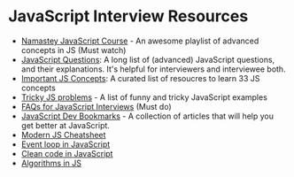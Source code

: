 # JavaScript Interview Resources

- [Namastey JavaScript Course]() - An awesome playlist of advanced concepts in JS (Must watch)
- [JavaScript Questions](https://github.com/lydiahallie/javascript-questions): A long list of (advanced) JavaScript questions, and their explanations. It's helpful for interviewers and interviewee both.
- [Important JS Concepts](https://github.com/leonardomso/33-js-concepts): A curated list of resoucres to learn 33 JS concepts
- [Tricky JS problems](https://github.com/denysdovhan/wtfjs) - A list of funny and tricky JavaScript examples
- [FAQs for JavaScript Interviews](https://www.interviewbit.com/javascript-interview-questions/) (Must do)
- [JavaScript Dev Bookmarks](https://github.com/didicodes/javascript-dev-bookmarks) - A collection of articles that will help you get better at JavaScript.
- [Modern JS Cheatsheet](https://github.com/mbeaudru/modern-js-cheatsheet)
- [Event loop in JavaScript](https://github.com/vinitshahdeo/Event-Loop-In-JavaScript)
- [Clean code in JavaScript](https://github.com/ryanmcdermott/clean-code-javascript)
- [Algorithms in JS](https://github.com/trekhleb/javascript-algorithms)
